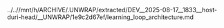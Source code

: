 ../..//mnt/h/ARCHIVE/.UNWRAP/extracted/DEV__2025-08-17__1833__host-duri-head/__UNWRAP/1e9c2d67ef/learning_loop_architecture.md